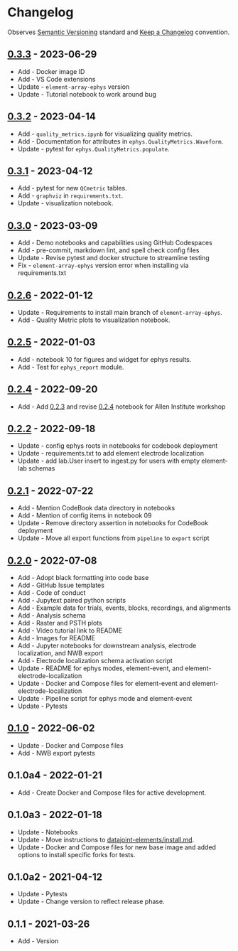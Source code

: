 # Changelog

Observes [Semantic Versioning](https://semver.org/spec/v2.0.0.html) standard and
[Keep a Changelog](https://keepachangelog.com/en/1.0.0/) convention.

## [0.3.3] - 2023-06-29

+ Add - Docker image ID
+ Add - VS Code extensions
+ Update - `element-array-ephys` version
+ Update - Tutorial notebook to work around bug

## [0.3.2] - 2023-04-14

+ Add - `quality_metrics.ipynb` for visualizing quality metrics.
+ Add - Documentation for attributes in `ephys.QualityMetrics.Waveform`.
+ Update - pytest for `ephys.QualityMetrics.populate`.

## [0.3.1] - 2023-04-12

+ Add - pytest for new `QCmetric` tables.
+ Add - `graphviz` in `requirements.txt`.
+ Update - visualization notebook.

## [0.3.0] - 2023-03-09

+ Add - Demo notebooks and capabilities using GitHub Codespaces
+ Add - pre-commit, markdown lint, and spell check config files
+ Update - Revise pytest and docker structure to streamline testing
+ Fix - `element-array-ephys` version error when installing via requirements.txt

## [0.2.6] - 2022-01-12

+ Update - Requirements to install main branch of `element-array-ephys`.
+ Add - Quality Metric plots to visualization notebook.

## [0.2.5] - 2022-01-03

+ Add - notebook 10 for figures and widget for ephys results.
+ Add - Test for `ephys_report` module.

## [0.2.4] - 2022-09-20

+ Add - Add [0.2.3] and revise [0.2.4] notebook for Allen Institute workshop

## [0.2.2] - 2022-09-18

+ Update - config ephys roots in notebooks for codebook deployment
+ Update - requirements.txt to add element electrode localization
+ Update - add lab.User insert to ingest.py for users with empty element-lab schemas

## [0.2.1] - 2022-07-22

+ Add - Mention CodeBook data directory in notebooks
+ Add - Mention of config items in notebook 09
+ Update - Remove directory assertion in notebooks for CodeBook deployment
+ Update - Move all export functions from `pipeline` to `export` script

## [0.2.0] - 2022-07-08

+ Add - Adopt black formatting into code base
+ Add - GitHub Issue templates
+ Add - Code of conduct
+ Add - Jupytext paired python scripts
+ Add - Example data for trials, events, blocks, recordings, and alignments
+ Add - Analysis schema
+ Add - Raster and PSTH plots
+ Add - Video tutorial link to README
+ Add - Images for README
+ Add - Jupyter notebooks for downstream analysis, electrode localization, and NWB export
+ Add - Electrode localization schema activation script
+ Update - README for ephys modes, element-event, and element-electrode-localization
+ Update - Docker and Compose files for element-event and element-electrode-localization
+ Update - Pipeline script for ephys mode and element-event
+ Update - Pytests

## [0.1.0] - 2022-06-02

+ Update - Docker and Compose files
+ Add - NWB export pytests

## 0.1.0a4 - 2022-01-21

+ Add - Create Docker and Compose files for active development.

## 0.1.0a3 - 2022-01-18

+ Update - Notebooks
+ Update - Move instructions to
  [datajoint-elements/install.md](https://github.com/datajoint/datajoint-elements/blob/main/install.md).
+ Update - Docker and Compose files for new base image and added options to install
  specific forks for tests.

## 0.1.0a2 - 2021-04-12

+ Update - Pytests
+ Update - Change version to reflect release phase.

## 0.1.1 - 2021-03-26

+ Add - Version

[0.3.3]: https://github.com/datajoint/workflow-array-ephys/releases/tag/0.3.3
[0.3.2]: https://github.com/datajoint/workflow-array-ephys/releases/tag/0.3.2
[0.3.1]: https://github.com/datajoint/workflow-array-ephys/releases/tag/0.3.1
[0.3.0]: https://github.com/datajoint/workflow-array-ephys/releases/tag/0.3.0
[0.2.6]: https://github.com/datajoint/workflow-array-ephys/releases/tag/0.2.6
[0.2.5]: https://github.com/datajoint/workflow-array-ephys/releases/tag/0.2.5
[0.2.4]: https://github.com/datajoint/workflow-array-ephys/releases/tag/0.2.4
[0.2.3]: https://github.com/datajoint/workflow-array-ephys/releases/tag/0.2.3
[0.2.2]: https://github.com/datajoint/workflow-array-ephys/releases/tag/0.2.2
[0.2.1]: https://github.com/datajoint/workflow-array-ephys/releases/tag/0.2.1
[0.2.0]: https://github.com/datajoint/workflow-array-ephys/releases/tag/0.2.0
[0.1.0]: https://github.com/datajoint/workflow-array-ephys/releases/tag/0.1.0
